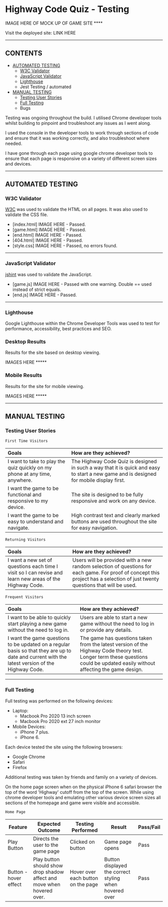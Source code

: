 # Highway Code Quiz -  Testing

IMAGE HERE OF MOCK UP OF GAME SITE ****

Visit the deployed site: LINK HERE

- - -

## CONTENTS

* [AUTOMATED TESTING](#AUTOMATED-TESTING)
    * [W3C Validator](#W3C-Validator)
    * [JavaScript Validator](#JavaScript-Validator)
    * [Lighthouse](#Lighthouse)
    * Jest Testing / automated 
* [MANUAL TESTING](#MANUAL-TESTING)
    * [Testing User Stories](#Testing-User-Stories)
    * [Full Testing](#Full-Testing)
    * Bugs 

Testing was ongoing throughout the build. I utilised Chrome developer tools whilst building to pinpoint and troubleshoot any issues as I went along.

I used the console in the developer tools to work through sections of code and ensure that it was working correctly, and also troubleshoot where needed.

I have gone through each page using google chrome developer tools to ensure that each page is responsive on a variety of different screen sizes and devices.

---

## AUTOMATED TESTING

### W3C Validator

[W3C](https://validator.w3.org/) was used to validate the HTML on all pages. It was also used to validate the CSS file.

* [index.html] IMAGE HERE - Passed.
* [game.html] IMAGE HERE - Passed.
* [end.html] IMAGE HERE - Passed.
* [404.html] IMAGE HERE - Passed.
* [style.css] IMAGE HERE - Passed, no errors found.

---

### JavaScript Validator

[jshint](https://jshint.com/) was used to validate the JavaScript.

* [game.js] IMAGE HERE - Passed with one warning. Double == used instead of strict equals. 
* [end.js] IMAGE HERE - Passed.

---

### Lighthouse

Google Lighthouse within the Chrome Developer Tools was used to test for performance, accessibility, best practices and SEO.

### Desktop Results

Results for the site based on desktop viewing.

IMAGES HERE *****

### Mobile Results

Results for the site for mobile viewing. 

IMAGES HERE *****

---

## MANUAL TESTING

### Testing User Stories

`First Time Visitors`

| Goals | How are they achieved?                                                                                                                  |
| :--- |:----------------------------------------------------------------------------------------------------------------------------------------|
| I want to take to play the quiz quickly on my phone at any time, anywhere. | The Highway Code Quiz is designed in such a way that it is quick and easy to start a new game and is designed for mobile display first. |
| I want the game to be functional and responsive to my device. | The site is designed to be fully responsive and work on any device.                                                                     |
| I want the game to be easy to understand and navigate. | High contrast text and clearly marked buttons are used throughout the site for easy navigation.                                         |

`Returning Visitors`

|  Goals | How are they achieved?                                                                                                                                                       |
| :--- |:-----------------------------------------------------------------------------------------------------------------------------------------------------------------------------|
| I want a new set of questions each time I visit so I can revise and learn new areas of the Highway Code. | Users will be provided with a new random selection of questions for each game. For proof of concept this project has a selection of just twenty questions that will be used. |

`Frequent Visitors`

| Goals | How are they achieved?                                                                                                                                                       |
| :--- |:-----------------------------------------------------------------------------------------------------------------------------------------------------------------------------|
| I want to be able to quickly start playing a new game without the need to log in. | Users are able to start a new game without the need to log in or provide any details.                                                                                        |
| I want the game questions to be updated on a regular basis so that they are up to date and current with the latest version of the Highway Code. | The game has questions taken from the latest version of the Highway Code theory test. Longer term these questions could be updated easily without affecting the game design. |

---

### Full Testing

Full testing was performed on the following devices:

* Laptop:
  * Macbook Pro 2020 13 inch screen
  * Macbook Pro 2020 ext 27 inch monitor
* Mobile Devices:
  * iPhone 7 plus.
  * iPhone 6.

Each device tested the site using the following browsers:

* Google Chrome
* Safari
* Firefox

Additional testing was taken by friends and family on a variety of devices. 

On the home page screen when on the physical iPhone 6 safari browser the top of the word 'Highway' cutoff from the top of the screen.
While using chrome developer tools and emulating other various device screen sizes all sections of the homepage and game were visible and accessible. 

`Home Page`

| Feature               | Expected Outcome                                                       | Testing Performed | Result                    | Pass/Fail |
|-----------------------|------------------------------------------------------------------------| --- |---------------------------| --- |
| Play Button           | Directs the user to the game page                                      | Clicked on button | Game page opens | Pass |
| Button - hover effect | Play button should show drop shadow affect and move when hovered over. | Hover over each button on the page | Button displayed the correct styling when hovered over | Pass |


